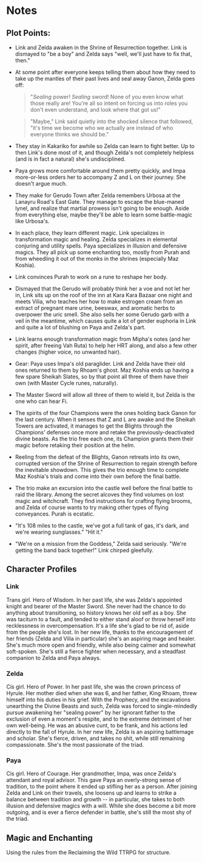 Notes
=======================

Plot Points:
---------------

- Link and Zelda awaken in the Shrine of Resurrection together. Link is dismayed to "be a boy" and Zelda says "well, we'll just have to fix that, then."

- At some point after everyone keeps telling them about how they need to take up the mantles of their past lives and seal away Ganon, Zelda goes off: 

    > "_Sealing_ power! _Sealing_ sword! None of you even know what those really are! You're all so intent on forcing us into roles you don't even understand, and look where that got us!" 

    > "Maybe," Link said quietly into the shocked silence that followed, "it's time we become who we actually are instead of who everyone thinks we should be."

- They stay in Kakariko for awhile so Zelda can learn to fight better. Up to then Link's done most of it, and though Zelda's not completely helpless (and is in fact a natural) she's undisciplined.

- Paya grows more comfortable around them pretty quickly, and Impa more-or-less orders her to accompany Z and L on their journey. She doesn't argue much.

- They make for Gerudo Town after Zelda remembers Urbosa at the Lanayru Road's East Gate. They manage to escape the blue-maned lynel, and realize that martial prowess isn't going to be enough. Aside from everything else, maybe they'll be able to learn some battle-magic like Urbosa's.

- In each place, they learn different magic. Link specializes in transformation magic and healing. Zelda specializes in elemental conjuring and utility spells. Paya specializes in illusion and defensive magics. They all pick up some enchanting too, mostly from Purah and from wheedling it out of the monks in the shrines (especially Maz Koshia).

- Link convinces Purah to work on a rune to reshape her body.

- Dismayed that the Gerudo will probably think her a voe and not let her in, Link sits up on the roof of the inn at Kara Kara Bazaar one night and meets Vilia, who teaches her how to make estrogen cream from an extract of pregnant mare urine, beeswax, and aromatic herbs to overpower the uric smell. She also sells her some Gerudo garb with a veil in the meantime, which causes quite a lot of gender euphoria in Link and quite a lot of blushing on Paya and Zelda's part.

- Link learns enough transformation magic from Mipha's notes (and her spirit, after freeing Vah Ruta) to help her HRT along, and also a few other changes (higher voice, no unwanted hair).

- Gear: Paya uses Impa's old paraglider. Link and Zelda have their old ones returned to them by Rhoam's ghost. Maz Koshia ends up having a few spare Sheikah Slates, so by that point all three of them have their own (with Master Cycle runes, naturally).

- The Master Sword will allow all three of them to wield it, but Zelda is the one who can hear Fi.

- The spirits of the four Champions were the ones holding back Ganon for the last century. When it senses that Z and L are awake and the Sheikah Towers are activated, it manages to get the Blights through the Champions' defenses once more and retake the previously-deactivated divine beasts. As the trio free each one, its Champion grants them their magic before retaking their position at the helm.

- Reeling from the defeat of the Blights, Ganon retreats into its own, corrupted version of the Shrine of Resurrection to regain strength before the inevitable showdown. This gives the trio enough time to complete Maz Koshia's trials and come into their own before the final battle.

- The trio make an excursion into the castle well before the final battle to raid the library. Among the secret alcoves they find volumes on lost magic and witchcraft. They find instructions for crafting flying brooms, and Zelda of course wants to try making other types of flying conveyances. Purah is ecstatic.

- "It's 108 miles to the castle, we've got a full tank of gas, it's dark, and we're wearing sunglasses." "Hit it."

- "We're on a mission from the Goddess," Zelda said seriously. "We're getting the band back together!" Link chirped gleefully.


Character Profiles
-----------------------

### Link
Trans girl. Hero of Wisdom.
In her past life, she was Zelda's appointed knight and bearer of the Master Sword. She never had the chance to do anything about transitioning, so history knows her old self as a boy. She was taciturn to a fault, and tended to either stand aloof or throw herself into recklessness in overcompensation. It's a life she's glad to be rid of, aside from the people she's lost.
In her new life, thanks to the encouragement of her friends (Zelda and Vilia in particular) she's an aspiring mage and healer. She's much more open and friendly, while also being calmer and somewhat soft-spoken. She's still a fierce fighter when necessary, and a steadfast companion to Zelda and Paya always.

### Zelda
Cis girl. Hero of Power.
In her past life, she was the crown princess of Hyrule. Her mother died when she was 6, and her father, King Rhoam, threw himself into his duties in his grief. With the Prophecy, and the excavations unearthing the Divine Beasts and such, Zelda was forced to single-mindedly pursue awakening her "sealing power" by her ignorant father to the exclusion of even a moment's respite, and to the extreme detriment of her own well-being. He was an abusive cunt, to be frank, and his actions led directly to the fall of Hyrule.
In her new life, Zelda is an aspiring battlemage and scholar. She's fierce, driven, and takes no shit, while still remaining compassionate. She's the most passionate of the triad.

### Paya
Cis girl. Hero of Courage.
Her grandmother, Impa, was once Zelda's attendant and royal advisor. This gave Paya an overly-strong sense of tradition, to the point where it ended up stifling her as a person. After joining Zelda and Link on their travels, she loosens up and learns to strike a balance between tradition and growth -- in particular, she takes to both illusion and defensive magics with a will. While she does become a bit more outgoing, and is ever a fierce defender in battle, she's still the most shy of the triad.


Magic and Enchanting
--------------------------

Using the rules from the Reclaiming the Wild TTRPG for structure.
